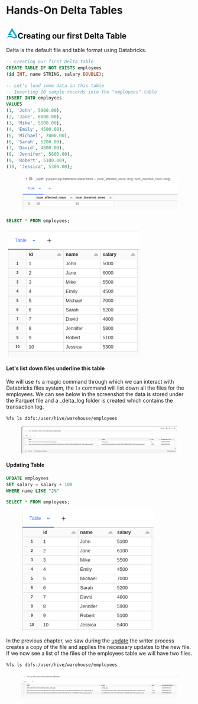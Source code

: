 # Hands-On Delta Tables

## ![](<../.gitbook/assets/image (3).png>)Creating our first Delta Table

Delta is the default file and table format using Databricks.

```sql
-- Creating our first Delta table
CREATE TABLE IF NOT EXISTS employees
(id INT, name STRING, salary DOUBLE);
```

```sql
-- Let's load some data in this table
-- Inserting 10 sample records into the "employees" table
INSERT INTO employees 
VALUES
(1, 'John', 5000.00),
(2, 'Jane', 6000.00),
(3, 'Mike', 5500.00),
(4, 'Emily', 4500.00),
(5, 'Michael', 7000.00),
(6, 'Sarah', 5200.00),
(7, 'David', 4800.00),
(8, 'Jennifer', 5800.00),
(9, 'Robert', 5100.00),
(10, 'Jessica', 5300.00);


```

<figure><img src="../.gitbook/assets/Screenshot from 2023-06-05 12-46-58.png" alt=""><figcaption></figcaption></figure>

```sql
SELECT * FROM employees;
```

![](<../.gitbook/assets/image (1).png>)

#### Let's list down files underline this table

We will use `fs` a magic command through which we can interact with Databricks files system, the `ls` command will list down all the files for the employees. We can see below in the screenshot the data is stored under the Parquet file and a \_delta\_log folder is created which contains the transaction log.

```
%fs ls dbfs:/user/hive/warehouse/employees
```

<figure><img src="../.gitbook/assets/Screenshot from 2023-06-05 12-51-10.png" alt=""><figcaption></figcaption></figure>

#### Updating Table

```sql
UPDATE employees
SET salary = salary + 100
WHERE name LIKE "J%"
```

```sql
SELECT * FROM employees;
```

<figure><img src="../.gitbook/assets/Screenshot from 2023-06-05 12-59-44.png" alt=""><figcaption></figcaption></figure>

In the previous chapter, we saw during the [update](what-is-delta-lake.md#update) the writer process creates a copy of the file and applies the necessary updates to the new file. If we now see a list of the files of the employees table we will have two files.

```
%fs ls dbfs:/user/hive/warehouse/employees
```

<figure><img src="../.gitbook/assets/Screenshot from 2023-06-05 13-04-05.png" alt=""><figcaption></figcaption></figure>

